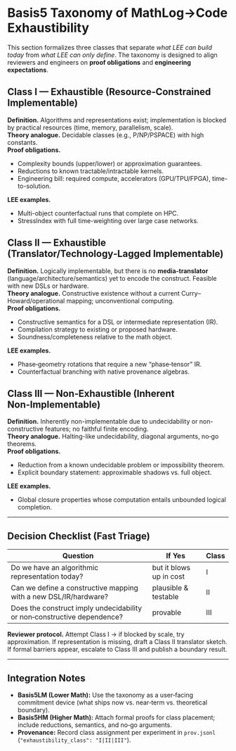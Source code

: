 
# Basis5 Taxonomy of MathLog→Code Exhaustibility

This section formalizes three classes that separate *what LEE can build today* from *what LEE can only define*. The taxonomy is designed to align reviewers and engineers on **proof obligations** and **engineering expectations**.

## Class I — Exhaustible (Resource‑Constrained Implementable)
**Definition.** Algorithms and representations exist; implementation is blocked by practical resources (time, memory, parallelism, scale).  
**Theory analogue.** Decidable classes (e.g., P/NP/PSPACE) with high constants.  
**Proof obligations.**
- Complexity bounds (upper/lower) or approximation guarantees.
- Reductions to known tractable/intractable kernels.
- Engineering bill: required compute, accelerators (GPU/TPU/FPGA), time-to-solution.

**LEE examples.**
- Multi-object counterfactual runs that complete on HPC.
- StressIndex with full time-weighting over large case networks.

## Class II — Exhaustible (Translator/Technology‑Lagged Implementable)
**Definition.** Logically implementable, but there is no **media-translator** (language/architecture/semantics) yet to encode the construct. Feasible with new DSLs or hardware.  
**Theory analogue.** Constructive existence without a current Curry–Howard/operational mapping; unconventional computing.  
**Proof obligations.**
- Constructive semantics for a DSL or intermediate representation (IR).
- Compilation strategy to existing or proposed hardware.
- Soundness/completeness relative to the math object.

**LEE examples.**
- Phase‑geometry rotations that require a new “phase‑tensor” IR.
- Counterfactual branching with native provenance algebras.

## Class III — Non‑Exhaustible (Inherent Non‑Implementable)
**Definition.** Inherently non-implementable due to undecidability or non-constructive features; no faithful finite encoding.  
**Theory analogue.** Halting-like undecidability, diagonal arguments, no‑go theorems.  
**Proof obligations.**
- Reduction from a known undecidable problem or impossibility theorem.
- Explicit boundary statement: approximable shadows vs. full object.

**LEE examples.**
- Global closure properties whose computation entails unbounded logical completion.

---

## Decision Checklist (Fast Triage)

| Question | If **Yes** | Class |
|---|---|---|
| Do we have an algorithmic representation today? | but it blows up in cost | I |
| Can we define a constructive mapping with a new DSL/IR/hardware? | plausible & testable | II |
| Does the construct imply undecidability or non‑constructive dependence? | provable | III |

**Reviewer protocol.** Attempt Class I → if blocked by scale, try approximation. If representation is missing, draft a Class II translator sketch. If formal barriers appear, escalate to Class III and publish a boundary result.

---

## Integration Notes

- **Basis5LM (Lower Math):** Use the taxonomy as a user‑facing commitment device (what ships now vs. near‑term vs. theoretical boundary).  
- **Basis5HM (Higher Math):** Attach formal proofs for class placement; include reductions, semantics, and no‑go arguments.  
- **Provenance:** Record class assignment per experiment in `prov.jsonl` (`"exhaustibility_class": "I|II|III"`).
